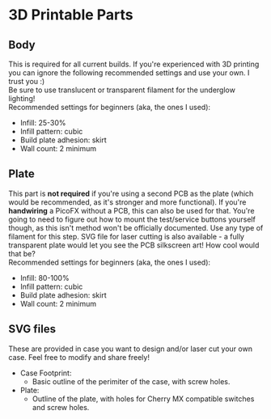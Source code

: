# 3D Printable Parts

## Body
This is required for all current builds. If you're experienced with 3D printing you can ignore the following recommended settings and use your own. I trust you :)  
Be sure to use translucent or transparent filament for the underglow lighting!  
Recommended settings for beginners (aka, the ones I used):  
* Infill: 25-30%
* Infill pattern: cubic
* Build plate adhesion: skirt
* Wall count: 2 minimum

## Plate
This part is **not required** if you're using a second PCB as the plate (which would be recommended, as it's stronger and more functional). If you're **handwiring** a PicoFX without a PCB, this can also be used for that. You're going to need to figure out how to mount the test/service buttons yourself though, as this isn't method won't be officially documented.
Use any type of filament for this step. SVG file for laser cutting is also available - a fully transparent plate would let you see the PCB silkscreen art! How cool would that be?  
Recommended settings for beginners (aka, the ones I used):  
* Infill: 80-100%
* Infill pattern: cubic
* Build plate adhesion: skirt
* Wall count: 2 minimum

## SVG files
These are provided in case you want to design and/or laser cut your own case. Feel free to modify and share freely!  
* Case Footprint:
    * Basic outline of the perimiter of the case, with screw holes.
* Plate:
    * Outline of the plate, with holes for Cherry MX compatible switches and screw holes.
